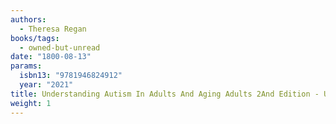 ```yaml
---
authors:
  - Theresa Regan
books/tags:
  - owned-but-unread
date: "1800-08-13"
params:
  isbn13: "9781946824912"
  year: "2021"
title: Understanding Autism In Adults And Aging Adults 2And Edition - Updated In 2021 With New Insights For Improving Diagnosis And Quality Of Life
weight: 1
---
```


<!--more-->
